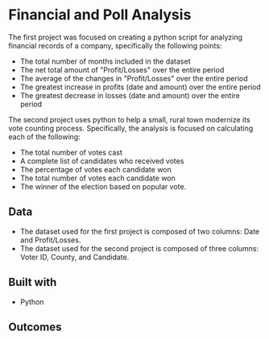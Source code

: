 # Financial and Poll Analysis 

The first project was focused on creating a python script for analyzing financial records of a company, specifically the following points:

* The total number of months included in the dataset
* The net total amount of "Profit/Losses" over the entire period
* The average of the changes in "Profit/Losses" over the entire period
* The greatest increase in profits (date and amount) over the entire period
* The greatest decrease in losses (date and amount) over the entire period

The second project uses python to help a small, rural town modernize its vote counting process. Specifically, the analysis is focused on calculating each of the following:

* The total number of votes cast
* A complete list of candidates who received votes
* The percentage of votes each candidate won
* The total number of votes each candidate won
* The winner of the election based on popular vote.

## Data 

* The dataset used for the first project is composed of two columns: Date and Profit/Losses.
* The dataset used for the second project is composed of three columns: Voter ID, County, and Candidate.

## Built with 

* Python

## Outcomes




